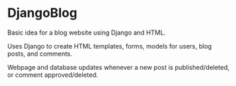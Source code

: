 # DjangoBlog

Basic idea for a blog website using Django and HTML.

Uses Django to create HTML templates, forms, models for users, blog posts, and comments.

Webpage and database updates whenever a new post is published/deleted, or comment approved/deleted.

